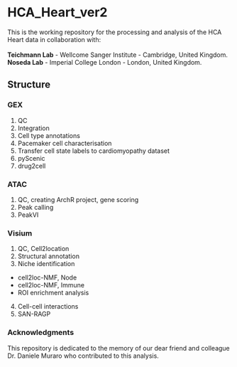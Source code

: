 # HCA_Heart_ver2

This is the working repository for the processing and analysis of the HCA Heart data in collaboration with:<br>
<br>
**Teichmann Lab** - Wellcome Sanger Institute - Cambridge, United Kingdom.<br>
**Noseda Lab** - Imperial College London - London, United Kingdom.

## Structure
### GEX
1. QC
2. Integration
3. Cell type annotations
4. Pacemaker cell characterisation
5. Transfer cell state labels to cardiomyopathy dataset
6. pyScenic
7. drug2cell

### ATAC
1. QC, creating ArchR project, gene scoring
2. Peak calling
3. PeakVI

### Visium
1. QC, Cell2location
2. Structural annotation
3. Niche identification
  - cell2loc-NMF, Node
  - cell2loc-NMF, Immune
  - ROI enrichment analysis
4. Cell-cell interactions
5. SAN-RAGP

### Acknowledgments
This repository is dedicated to the memory of our dear friend and colleague Dr. Daniele Muraro who contributed to this analysis.
